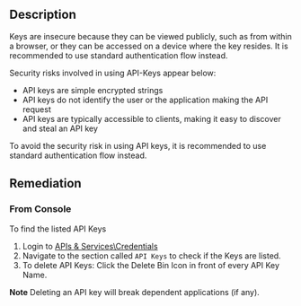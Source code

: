 ## Description

Keys are insecure because they can be viewed publicly, such as from within a browser, or they can be accessed on a device where the key resides. It is recommended to use standard authentication flow instead.

Security risks involved in using API-Keys appear below:

- API keys are simple encrypted strings
- API keys do not identify the user or the application making the API request
- API keys are typically accessible to clients, making it easy to discover and steal an API key

To avoid the security risk in using API keys, it is recommended to use standard authentication flow instead.

## Remediation

### From Console

To find the listed API Keys

1. Login to [APIs & Services\Credentials](https://console.cloud.google.com/apis/credentials)
2. Navigate to the section called `API Keys` to check if the Keys are listed.
3. To delete API Keys: Click the Delete Bin Icon in front of every API Key Name.

**Note** Deleting an API key will break dependent applications (if any).
